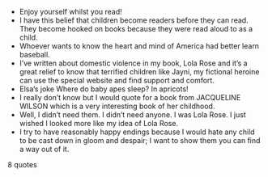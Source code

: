  - Enjoy yourself whilst you read!
 - I have this belief that children become readers before they can read. They become hooked on books because they were read aloud to as a child.
 - Whoever wants to know the heart and mind of America had better learn baseball.
 - I’ve written about domestic violence in my book, Lola Rose and it’s a great relief to know that terrified children like Jayni, my fictional heroine can use the special website and find support and comfort.
 - Elsa’s joke Where do baby apes sleep? In apricots!
 - I really don’t know but I would quote for a book from JACQUELINE WILSON which is a very interesting book of her childhood.
 - Well, I didn’t need them. I didn’t need anyone. I was Lola Rose. I just wished I looked more like my idea of Lola Rose.
 - I try to have reasonably happy endings because I would hate any child to be cast down in gloom and despair; I want to show them you can find a way out of it.

8 quotes